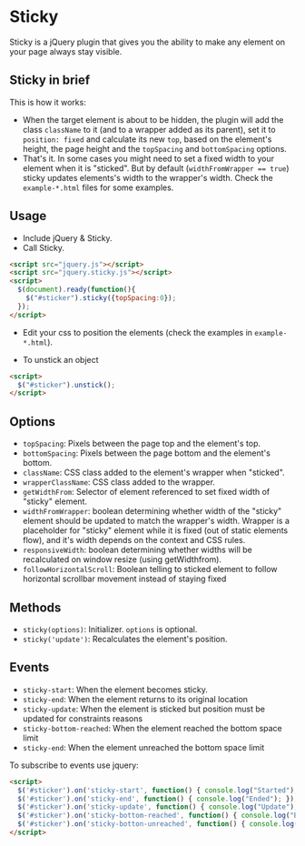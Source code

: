 # Sticky

Sticky is a jQuery plugin that gives you the ability to make any element on your page always stay visible.

## Sticky in brief

This is how it works:

- When the target element is about to be hidden, the plugin will add the class `className` to it (and to a wrapper added as its parent), set it to `position: fixed` and calculate its new `top`, based on the element's height, the page height and the `topSpacing` and `bottomSpacing` options.
- That's it. 
In some cases you might need to set a fixed width to your element when it is "sticked".
But by default (`widthFromWrapper == true`) sticky updates elements's width to the wrapper's width.
Check the `example-*.html` files for some examples.

## Usage

- Include jQuery & Sticky.
- Call Sticky.

```html
<script src="jquery.js"></script>
<script src="jquery.sticky.js"></script>
<script>
  $(document).ready(function(){
    $("#sticker").sticky({topSpacing:0});
  });
</script>
```

- Edit your css to position the elements (check the examples in `example-*.html`).

- To unstick an object

```html
<script>
  $("#sticker").unstick();
</script>
```

## Options

- `topSpacing`: Pixels between the page top and the element's top.
- `bottomSpacing`: Pixels between the page bottom and the element's bottom.
- `className`: CSS class added to the element's wrapper when "sticked".
- `wrapperClassName`: CSS class added to the wrapper.
- `getWidthFrom`: Selector of element referenced to set fixed width of "sticky" element.
- `widthFromWrapper`: boolean determining whether width of the "sticky" element should be updated to match the wrapper's width. Wrapper is a placeholder for "sticky" element while it is fixed (out of static elements flow), and it's width depends on the context and CSS rules.
- `responsiveWidth`: boolean determining whether widths will be recalculated on window resize (using getWidthfrom).
- `followHorizontalScroll`: Boolean telling to sticked element to follow horizontal scrollbar movement instead of staying fixed

## Methods

- `sticky(options)`: Initializer. `options` is optional.
- `sticky('update')`: Recalculates the element's position.

## Events

- `sticky-start`: When the element becomes sticky.
- `sticky-end`: When the element returns to its original location
- `sticky-update`: When the element is sticked but position must be updated for constraints reasons
- `sticky-bottom-reached`: When the element reached the bottom space limit
- `sticky-end`: When the element unreached the bottom space limit

To subscribe to events use jquery:

```html
<script>
  $('#sticker').on('sticky-start', function() { console.log("Started"); });
  $('#sticker').on('sticky-end', function() { console.log("Ended"); });
  $('#sticker').on('sticky-update', function() { console.log("Update"); });
  $('#sticker').on('sticky-bottom-reached', function() { console.log("Bottom reached"); });
  $('#sticker').on('sticky-botton-unreached', function() { console.log("Bottom unreached"); });
</script>
```
